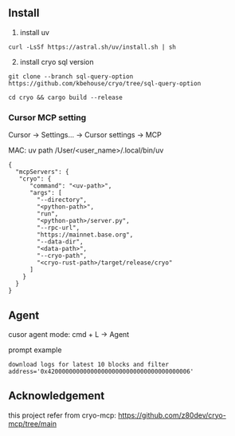 ## Install

1. install uv

```
curl -LsSf https://astral.sh/uv/install.sh | sh
```

2. install cryo sql version

```
git clone --branch sql-query-option https://github.com/kbehouse/cryo/tree/sql-query-option

cd cryo && cargo build --release
```

### Cursor MCP setting

Cursor -> Settings... -> Cursor settings -> MCP

MAC: uv path /User/<user_name>/.local/bin/uv

```
{
  "mcpServers": {
   "cryo": {
      "command": "<uv-path>",
      "args": [
        "--directory",
        "<python-path>",
        "run",
        "<python-path>/server.py",
        "--rpc-url",
        "https://mainnet.base.org",
        "--data-dir",
        "<data-path>",
        "--cryo-path",
        "<cryo-rust-path>/target/release/cryo"
      ]
    }
  }
}
```

## Agent

cusor agent mode: cmd + L -> Agent

prompt example

```
download logs for latest 10 blocks and filter address='0x4200000000000000000000000000000000000006'
```

## Acknowledgement

this project refer from cryo-mcp: https://github.com/z80dev/cryo-mcp/tree/main
